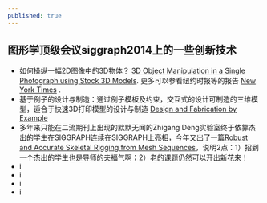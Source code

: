 ```yaml
---
published: true
---
```


##  图形学顶级会议siggraph2014上的一些创新技术

- 如何操纵一幅2D图像中的3D物体？ 
 [3D Object Manipulation in a Single Photograph using Stock 3D Models](http://www.cs.cmu.edu/~om3d/). 更多可以参看纽约时报等的报告 [ New York Times](http://www.nytimes.com/2014/08/12/science/3-d-tool-guesses-what-a-photo-is-missing.html) .
- 基于例子的设计与制造：通过例子模板及约束，交互式的设计可制造的三维模型，适合于快速3D打印模型的设计与制造 [Design and Fabrication by Example](http://fabbyexample.csail.mit.edu/)
- 多年来只能在二流期刊上出现的默默无闻的Zhigang Deng实验室终于依靠杰出的学生在SIGGRAPH连续在SIGGRAPH上亮相，今年又出了一篇[Robust and Accurate Skeletal Rigging from Mesh Sequences](http://graphics.cs.uh.edu/ble/papers/2014s-ske/)，说明2点：1）招到一个杰出的学生也是导师的夫福气啊；2）老的课题仍然可以开出新花来！
- i
- i
- i
- i
